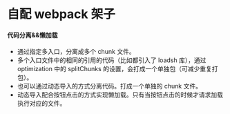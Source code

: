 # 自配 webpack 架子

#### 代码分离&&懒加载

- 通过指定多入口，分离成多个 chunk 文件。
- 多个入口文件中的相同的引用的代码（比如都引入了 loadsh 库），通过 optimization 中的 splitChunks 的设置，会打成一个单独包（可减少重复打包）。
- 也可以通过动态导入的方式分离代码。打成一个单独的 chunk 文件。
- 动态导入配合按钮点击的方式实现懒加载。只有当按钮点击的时候才请求加载执行对应的文件。
